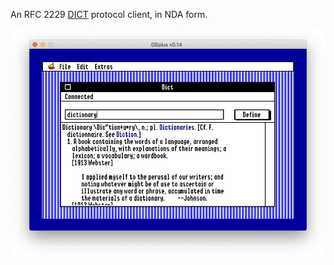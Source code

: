 An RFC 2229 [DICT](http://www.dict.org/) protocol client, in NDA form. 

![screenshot](images/image-1.png)
